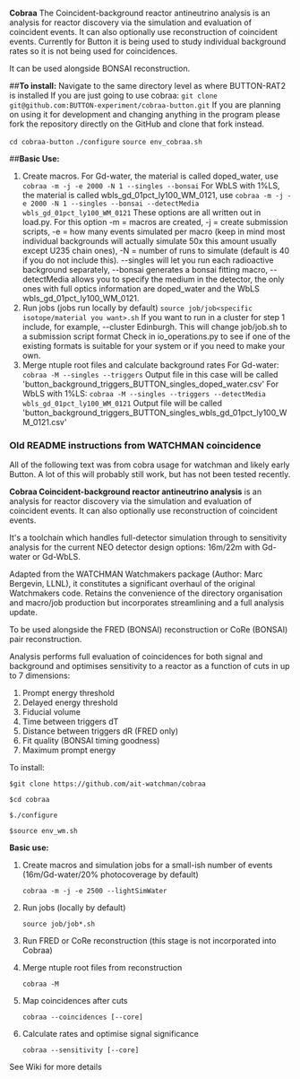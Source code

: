 **Cobraa**
The Coincident-background reactor antineutrino analysis is an analysis for reactor discovery via the simulation and evaluation of coincident events. It can also optionally use reconstruction of coincident events. Currently for Button it is being used to study individual background rates so it is not being used for coincidences.

It can be used alongside BONSAI reconstruction.

##**To install:**
Navigate to the same directory level as where BUTTON-RAT2 is installed
If you are just going to use cobraa:
```git clone git@github.com:BUTTON-experiment/cobraa-button.git```
If you are planning on using it for development and changing anything in the program please fork the repository directly on the GitHub and clone that fork instead.

```cd cobraa-button```
```./configure```
```source env_cobraa.sh```

##**Basic Use:**
1. Create macros.
	For Gd-water, the material is called doped_water, use 
	```cobraa -m -j -e 2000 -N 1 --singles --bonsai```
	For WbLS with 1%LS, the material is called wbls_gd_01pct_ly100_WM_0121, use
	```cobraa -m -j -e 2000 -N 1 --singles --bonsai --detectMedia wbls_gd_01pct_ly100_WM_0121```
	These options are all written out in load.py. For this option -m = macros are created, -j = create submission scripts, -e = how many events simulated per macro (keep in mind most individual backgrounds will actually simulate 50x this amount usually except U235 chain ones), -N = number of runs to simulate (default is 40 if you do not include this). --singles will let you run each radioactive background separately, --bonsai generates a bonsai fitting macro, --detectMedia allows you to specify the medium in the detector, the only ones with full optics information are doped_water and the WbLS wbls_gd_01pct_ly100_WM_0121.
2. Run jobs (jobs run locally by default)
	```source job/job<specific isotope/material you want>.sh```
	If you want to run in a cluster for step 1 include, for example, --cluster Edinburgh. This will change job/job<specific run>.sh to a submission script format Check in io_operations.py to see if one of the existing formats is suitable for your system or if you need to make your own.
3. Merge ntuple root files and calculate background rates
	For Gd-water:
	```cobraa -M --singles --triggers```
	Output file in this case will be called 'button_background_triggers_BUTTON_singles_doped_water.csv'
	For WbLS with 1%LS:
	```cobraa -M --singles --triggers --detectMedia wbls_gd_01pct_ly100_WM_0121```
	Output file will be called 'button_background_triggers_BUTTON_singles_wbls_gd_01pct_ly100_WM_0121.csv'


### **Old README instructions from WATCHMAN coincidence**
All of the following text was from cobra usage for watchman and likely early Button. A lot of this will probably still work, but has not been tested recently.

**Cobraa Coincident-background reactor antineutrino analysis** is an analysis for reactor discovery via the simulation and evaluation of coincident events. It can also optionally use reconstruction of coincident events.

It's a toolchain which handles full-detector simulation through to sensitivity analysis
for the current NEO detector design options: 16m/22m with Gd-water or Gd-WbLS.

Adapted from the WATCHMAN Watchmakers package (Author: Marc Bergevin, LLNL), it constitutes a significant overhaul of the original Watchmakers code. Retains the convenience of the directory organisation and macro/job production but incorporates streamlining and a full analysis update.

To be used alongside the FRED (BONSAI) reconstruction or CoRe (BONSAI) pair reconstruction.


Analysis performs full evaluation of coincidences for both signal and background and 
optimises sensitivity to a reactor as a function of cuts in up to 7 dimensions: 

1. Prompt energy threshold
2. Delayed energy threshold
3. Fiducial volume
4. Time between triggers dT
5. Distance between triggers dR (FRED only)
6. Fit quality (BONSAI timing goodness)
7. Maximum prompt energy


To install:

    $git clone https://github.com/ait-watchman/cobraa

    $cd cobraa

    $./configure

    $source env_wm.sh


**Basic use:**

1. Create macros and simulation jobs for a small-ish number of events (16m/Gd-water/20% photocoverage by default)

     ```cobraa -m -j -e 2500 --lightSimWater```

2. Run jobs (locally by default)

   ```source job/job*.sh```

3. Run FRED or CoRe reconstruction (this stage is not incorporated into Cobraa)

4. Merge ntuple root files from reconstruction

   ```cobraa -M```   

4. Map coincidences after cuts

     ```cobraa --coincidences [--core]```

5. Calculate rates and optimise signal significance

     ```cobraa --sensitivity [--core]```


See Wiki for more details
